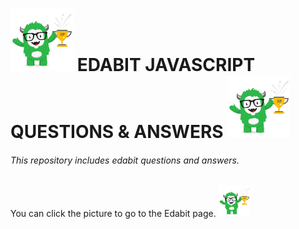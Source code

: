 # <img  height=100 src="edabit.png" alt="edabit-logo"> EDABIT JAVASCRIPT QUESTIONS & ANSWERS <img  height=100 src="edabit.png" alt="edabit-logo">
###### This repository includes edabit questions and answers.
You can click the picture to go to the Edabit page. <a href="https://edabit.com/challenges" target="_blank"><img  height=50 src="edabit.png" alt="edabit-logo"></a>